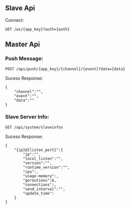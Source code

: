 ## Slave  Api

Connect:

`GET /ws/{app_key}?auth={auth}`

## Master Api


### Push Message:

`POST /api/push/{app_key}/{channel}/{event}?data={data}`


Sucess Response:

```
{
    "channel":"",
    "event":"",
    "data":""
}
```


### Slave Server Info:

`GET /api/system/slaveinfos`


Sucess Response:

```
{
    "{ip}@{listen_port}":{
        "ip":"",
        "local_listen":"",
        "version":"",
        "runtime_version":"",
        "cpu":,
        "usage-memory":,
        "goroutines":6,
        "connections":,
        "send_interval":"",
        "update_time":
    }
}
```







